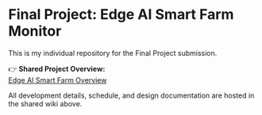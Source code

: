# Final Project: Edge AI Smart Farm Monitor

This is my individual repository for the Final Project submission.

👉 **Shared Project Overview:**  
[Edge AI Smart Farm Overview](https://github.com/Karthigeyan06/edge-ai-smartfarm/wiki/Project-Overview)

All development details, schedule, and design documentation are hosted in the shared wiki above.
